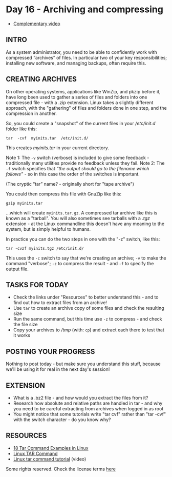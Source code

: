 # Day 16 - Archiving and compressing

* [Complementary video](https://youtu.be/r2Rfg6x-5MQ)

## INTRO

As a system administrator, you need to be able to confidently work with compressed “archives” of files. In particular two of your key responsibilities; installing new software, and managing backups, often require this.

## CREATING ARCHIVES

On other operating systems, applications like WinZip, and pkzip before it, have long been used to gather a series of files and folders into one compressed file - with a .zip extension. Linux takes a slightly different approach, with the "gathering" of files and folders done in one step, and the compression in another.

So, you could create a "snapshot" of the current files in your _/etc/init.d_ folder like this:

`tar  -cvf  myinits.tar  /etc/init.d/`

This creates _myinits.tar_ in your current directory.

Note 1: The `-v` switch  (verbose) is included to give some feedback - traditionally many utilities provide no feedback unless they fail.
Note 2: The `-f` switch specifies that _“the output should go to the filename which follows”_ - so in this case the order of the switches is important.

(The cryptic “tar” name? - originally short for "tape archive")

You could then compress this file with GnuZip like this:

`gzip myinits.tar`

...which will create `myinits.tar.gz`. A compressed tar archive like this is known as a "tarball". You will also sometimes see tarballs with a  _.tgz_ extension - at the Linux commandline this doesn't have any meaning to the system, but is simply helpful to humans.

In practice you can do the two steps in one with the "-z" switch, like this:

`tar -cvzf myinits.tgz /etc/init.d/`

This uses the `-c` switch to say that we're creating an archive; `-v` to make the command "verbose"; `-z` to compress the result - and `-f` to specify the output file.

## TASKS FOR TODAY

* Check the links under "Resources" to better understand this - and to find out how to extract files from an archive!
* Use `tar` to create an archive copy of some files and check the resulting size
* Run the same command, but this time use `-z` to compress - and check the file size
* Copy your archives to _/tmp_ (with: `cp`) and extract each there to test that it works


## POSTING YOUR PROGRESS

Nothing to post today - but make sure you understand this stuff, because we'll be using it for real in the next day's session!

## EXTENSION

* What is a .bz2 file - and how would you extract the files from it?
* Research how absolute and relative paths are handled in tar - and why you need to be careful extracting from archives when logged in as root
* You might notice that some tutorials write "tar cvf" rather than "tar -cvf" with the switch character - do you know why?

## RESOURCES

* [18 Tar Command Examples in Linux](https://www.tecmint.com/18-tar-command-examples-in-linux/)
* [Linux TAR Command](http://linuxbasiccommands.wordpress.com/2008/04/04/linux-tar-command/)
* [Linux tar command tutorial](https://www.youtube.com/watch?v=CUdwDEKlDrw) (video)

Some rights reserved. Check the license terms
[here](https://github.com/livialima/linuxupskillchallenge/blob/master/LICENSE)

